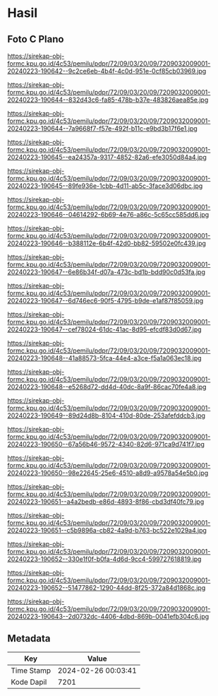 # Hasil

## Foto C Plano

https://sirekap-obj-formc.kpu.go.id/4c53/pemilu/pdpr/72/09/03/20/09/7209032009001-20240223-190642--9c2ce6eb-4b4f-4c0d-951e-0cf85cb03969.jpg

https://sirekap-obj-formc.kpu.go.id/4c53/pemilu/pdpr/72/09/03/20/09/7209032009001-20240223-190644--832d43c6-fa85-478b-b37e-483826aea85e.jpg

https://sirekap-obj-formc.kpu.go.id/4c53/pemilu/pdpr/72/09/03/20/09/7209032009001-20240223-190644--7a9668f7-f57e-492f-b11c-e9bd3b17f6e1.jpg

https://sirekap-obj-formc.kpu.go.id/4c53/pemilu/pdpr/72/09/03/20/09/7209032009001-20240223-190645--ea24357a-9317-4852-82a6-efe3050d84a4.jpg

https://sirekap-obj-formc.kpu.go.id/4c53/pemilu/pdpr/72/09/03/20/09/7209032009001-20240223-190645--89fe936e-1cbb-4d11-ab5c-3face3d06dbc.jpg

https://sirekap-obj-formc.kpu.go.id/4c53/pemilu/pdpr/72/09/03/20/09/7209032009001-20240223-190646--04614292-6b69-4e76-a86c-5c65cc585dd6.jpg

https://sirekap-obj-formc.kpu.go.id/4c53/pemilu/pdpr/72/09/03/20/09/7209032009001-20240223-190646--b388112e-6b4f-42d0-bb82-59502e0fc439.jpg

https://sirekap-obj-formc.kpu.go.id/4c53/pemilu/pdpr/72/09/03/20/09/7209032009001-20240223-190647--6e86b34f-d07a-473c-bd1b-bdd90c0d53fa.jpg

https://sirekap-obj-formc.kpu.go.id/4c53/pemilu/pdpr/72/09/03/20/09/7209032009001-20240223-190647--6d746ec6-90f5-4795-b9de-e1af87f85059.jpg

https://sirekap-obj-formc.kpu.go.id/4c53/pemilu/pdpr/72/09/03/20/09/7209032009001-20240223-190647--cef78024-61dc-41ac-8d95-efcdf83d0d67.jpg

https://sirekap-obj-formc.kpu.go.id/4c53/pemilu/pdpr/72/09/03/20/09/7209032009001-20240223-190648--41a88573-5fca-44e4-a3ce-f5a1a063ec18.jpg

https://sirekap-obj-formc.kpu.go.id/4c53/pemilu/pdpr/72/09/03/20/09/7209032009001-20240223-190648--e5268d72-dd4d-40dc-8a9f-86cac70fe4a8.jpg

https://sirekap-obj-formc.kpu.go.id/4c53/pemilu/pdpr/72/09/03/20/09/7209032009001-20240223-190649--89d24d8b-8104-410d-80de-253afefddcb3.jpg

https://sirekap-obj-formc.kpu.go.id/4c53/pemilu/pdpr/72/09/03/20/09/7209032009001-20240223-190650--67a56b46-9572-4340-82d6-971ca9d741f7.jpg

https://sirekap-obj-formc.kpu.go.id/4c53/pemilu/pdpr/72/09/03/20/09/7209032009001-20240223-190650--98e22645-25e6-4510-a8d9-a9578a54e5b0.jpg

https://sirekap-obj-formc.kpu.go.id/4c53/pemilu/pdpr/72/09/03/20/09/7209032009001-20240223-190651--a4a2bedb-e86d-4893-8f86-cbd3df40fc79.jpg

https://sirekap-obj-formc.kpu.go.id/4c53/pemilu/pdpr/72/09/03/20/09/7209032009001-20240223-190651--c5b9896a-cb82-4a9d-b763-bc522e1029a4.jpg

https://sirekap-obj-formc.kpu.go.id/4c53/pemilu/pdpr/72/09/03/20/09/7209032009001-20240223-190652--330e1f0f-b0fa-4d6d-9cc4-599727618819.jpg

https://sirekap-obj-formc.kpu.go.id/4c53/pemilu/pdpr/72/09/03/20/09/7209032009001-20240223-190652--51477862-1290-44dd-8f25-372a84d1868c.jpg

https://sirekap-obj-formc.kpu.go.id/4c53/pemilu/pdpr/72/09/03/20/09/7209032009001-20240223-190643--2d0732dc-4406-4dbd-869b-0041efb304c6.jpg


## Metadata

| Key        | Value               |
| ---------- | ------------------- |
| Time Stamp | 2024-02-26 00:03:41 |
| Kode Dapil | 7201                |



